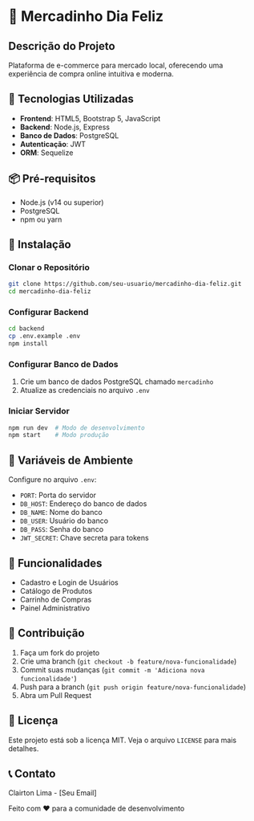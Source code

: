 # 🛒 Mercadinho Dia Feliz

## Descrição do Projeto
Plataforma de e-commerce para mercado local, oferecendo uma experiência de compra online intuitiva e moderna.

## 🚀 Tecnologias Utilizadas
- **Frontend**: HTML5, Bootstrap 5, JavaScript
- **Backend**: Node.js, Express
- **Banco de Dados**: PostgreSQL
- **Autenticação**: JWT
- **ORM**: Sequelize

## 📦 Pré-requisitos
- Node.js (v14 ou superior)
- PostgreSQL
- npm ou yarn

## 🔧 Instalação

### Clonar o Repositório
```bash
git clone https://github.com/seu-usuario/mercadinho-dia-feliz.git
cd mercadinho-dia-feliz
```

### Configurar Backend
```bash
cd backend
cp .env.example .env
npm install
```

### Configurar Banco de Dados
1. Crie um banco de dados PostgreSQL chamado `mercadinho`
2. Atualize as credenciais no arquivo `.env`

### Iniciar Servidor
```bash
npm run dev  # Modo de desenvolvimento
npm start    # Modo produção
```

## 🔐 Variáveis de Ambiente
Configure no arquivo `.env`:
- `PORT`: Porta do servidor
- `DB_HOST`: Endereço do banco de dados
- `DB_NAME`: Nome do banco
- `DB_USER`: Usuário do banco
- `DB_PASS`: Senha do banco
- `JWT_SECRET`: Chave secreta para tokens

## 🌟 Funcionalidades
- Cadastro e Login de Usuários
- Catálogo de Produtos
- Carrinho de Compras
- Painel Administrativo

## 🤝 Contribuição
1. Faça um fork do projeto
2. Crie uma branch (`git checkout -b feature/nova-funcionalidade`)
3. Commit suas mudanças (`git commit -m 'Adiciona nova funcionalidade'`)
4. Push para a branch (`git push origin feature/nova-funcionalidade`)
5. Abra um Pull Request

## 📄 Licença
Este projeto está sob a licença MIT. Veja o arquivo `LICENSE` para mais detalhes.

## 📞 Contato
Clairton Lima - [Seu Email]

Feito com ❤️ para a comunidade de desenvolvimento
